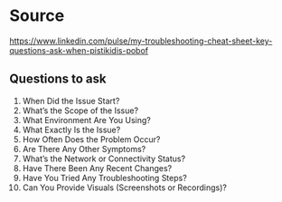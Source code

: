 # Source
https://www.linkedin.com/pulse/my-troubleshooting-cheat-sheet-key-questions-ask-when-pistikidis-pobof

## Questions to ask
1. When Did the Issue Start?
2. What’s the Scope of the Issue?
3. What Environment Are You Using?
4. What Exactly Is the Issue?
5. How Often Does the Problem Occur?
6. Are There Any Other Symptoms?
7. What’s the Network or Connectivity Status?
8. Have There Been Any Recent Changes?
9. Have You Tried Any Troubleshooting Steps?
10. Can You Provide Visuals (Screenshots or Recordings)?
